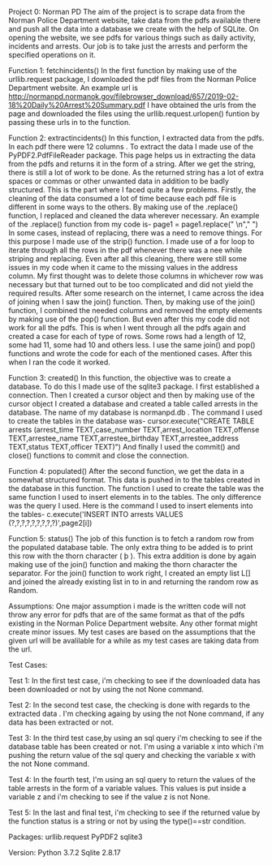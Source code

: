 Project 0: Norman PD
The aim of the project is to scrape data from the Norman Police Department website, take data from the pdfs available there and push all the data into a database we create with the help of SQLite. On opening the website, we see pdfs for various things such as daily activity, incidents and arrests. Our job is to take just the arrests and perform the specified operations on it.

Function 1: fetchincidents()
In the first function by making use of the urllib.request package, I downloaded the pdf files from the Norman Police Department website.
An example url is http://normanpd.normanok.gov/filebrowser_download/657/2019-02-18%20Daily%20Arrest%20Summary.pdf
I have obtained the urls from the page and downloaded the files using the urllib.request.urlopen() funtion by passing these urls in to the function.

Function 2: extractincidents()
In this function, I extracted data from the pdfs. In each pdf there were 12 columns . To extract the data I made use of the PyPDF2.PdfFileReader package. This page helps us in extracting the data from the pdfs and returns it in the form of a string.
After we get the string, there is still a lot of work to be done. As the returned string has a lot of extra spaces or commas or other unwanted data in addition to be badly structured.
This is the part where I faced quite a few problems. Firstly, the cleaning of the data consumed a lot of time because each pdf file is different in some ways to the others. By making use of the .replace() function, I replaced and cleaned the data wherever necessary. An example of the .replace() function from my code is-   page1 = page1.replace(" \n"," ")
In some cases, instead of replacing, there was a need to remove things. For this purpose I made use of the strip() function. I made use of a for loop to iterate through all the rows in the pdf whenever there was a nee while striping and replacing.
Even after all this cleaning, there were still some issues in my code when it came to the missing values in the address column. My first thought was to delete those columns in whichever row was necessary but that turned out to be too complicated and did not yield the required results. After some research on the internet, I came across the idea of joining when I saw the join() function. Then, by making use of the join() function, I combined the needed columns and removed the empty elements by making use of the pop() function.
But even after this my code did not work for all the pdfs. This is when I went through all the pdfs again and created a case for each of type of rows. Some rows had a length of 12, some had 11, some had 10 and others less. I use the same join() and pop() functions and wrote the code for each of the mentioned cases. After this when I ran the code it worked.

Function 3: created()
In this function, the objective was to create a database. To do this I made use of the sqlite3 package. I first established a connection. Then I created a cursor object and then by making use of the cursor object I created a database and created a table called arrests in the database. The name of my database is normanpd.db . 
The command I used to create the tables in the database was- 
cursor.execute("CREATE TABLE arrests (arrest_time TEXT,case_number TEXT,arrest_location TEXT,offense TEXT,arrestee_name TEXT,arrestee_birthday TEXT,arrestee_address TEXT,status TEXT,officer TEXT)") 
And finally I used the commit() and close() functions to commit and close the connection.

Function 4: populated()
After the second function, we get the data in a somewhat structured format. This data is pushed in to the tables created in the database in this function. The function I used to create the table was the same function I used to insert elements in to the tables. The only difference was the query I used. Here is the command I used to insert elements into the tables-
c.execute('INSERT INTO arrests VALUES (?,?,?,?,?,?,?,?,?)',page2[i]) 

Function 5: status()
The job of this function is to fetch a random row from the populated database table. The only extra thing to be added is to print this row with the thorn character ( þ ). This extra addition is done by again making use of the join() function and making the thorn character the separator. For the join() function to work right, I created an empty list L[] and joined the already existing list in to in and returning the random row as Random.

Assumptions:
One major assumption i made is the written code will not throw any error for pdfs that are of the same format as that of the pdfs existing in the Norman Police Department website. Any other format might create minor issues. 
My test cases are based on the assumptions that the given url will be avalilable for a while as my test cases are taking data from the url.

Test Cases:

Test 1: 
In the first test case, i'm checking to see if the downloaded data has been downloaded or not by using the not None command.

Test 2:
In the second test case, the checking is done with regards to the extracted data . I'm checking againg by using the not None command, if any data has been extracted or not.

Test 3:
In the third test case,by using an sql query i'm checking to see if the database table has been created or not. I'm using a variable x into which i'm pushing the return value of the sql query and checking the variable x with the not None command.

Test 4:
In the fourth test, I'm using an sql query to return the values of the table arrests in the form of a variable values. This values is put inside a variable z and i'm checking to see if the value z is not None.

Test 5:
In the last and final test, i'm checking to see if the returned value by the function status is a string or not by using the type()==str condition.

Packages:
urllib.request
PyPDF2
sqlite3

Version:
Python 3.7.2
Sqlite 2.8.17 
